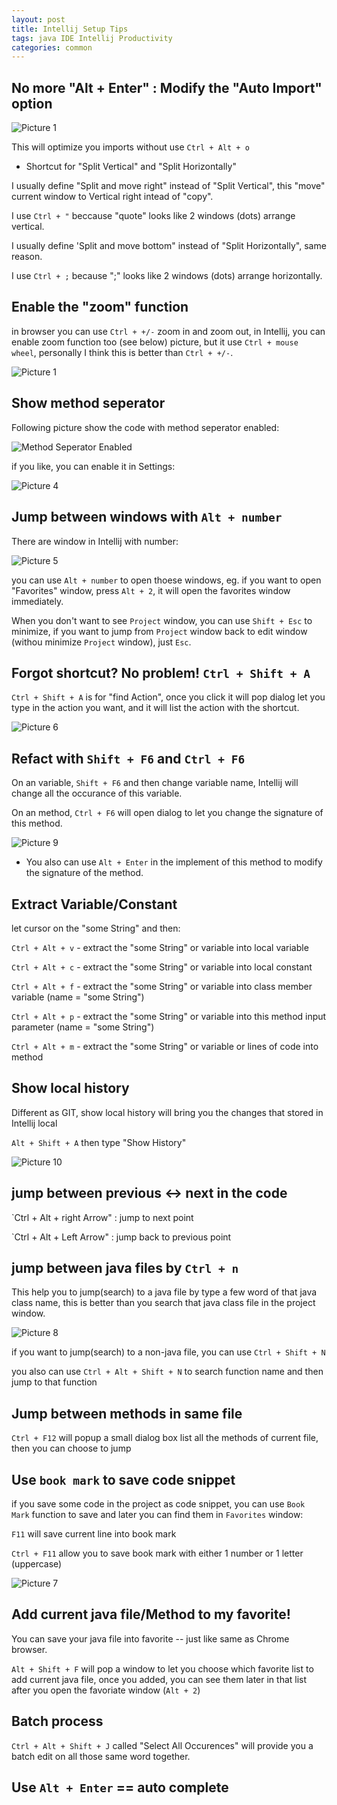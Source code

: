 ```yaml
---
layout: post
title: Intellij Setup Tips
tags: java IDE Intellij Productivity 
categories: common
---
```



## No more "Alt + Enter" : Modify the "Auto Import" option

![Picture 1](../images/intellij-tips-1.PNG)

This will optimize you imports without use `Ctrl + Alt + o`

* Shortcut for "Split Vertical" and "Split Horizontally"

I usually define "Split and move right" instead of "Split Vertical", this "move" current window to Vertical right intead of "copy".

I use `Ctrl + "` beccause "quote" looks like 2 windows (dots) arrange vertical.

I usually define 'Split and move bottom" instead of "Split Horizontally", same reason.

I use `Ctrl + ;` because ";" looks like 2 windows (dots) arrange horizontally.

## Enable the "zoom" function

in browser you can use `Ctrl + +/-` zoom in and zoom out, in Intellij, you can enable zoom function too (see below) picture, but it use `Ctrl + mouse wheel`, personally I think this is better than `Ctrl + +/-`.

![Picture 1](../images/intellij-tips-2.PNG)

## Show method seperator

Following picture show the code with method seperator enabled: 

![Method Seperator Enabled](../images/intellij-tips-4.PNG)

if you like, you can enable it in Settings:

![Picture 4](../images/intellij-tips-3.PNG)

## Jump between windows with `Alt + number`

There are window in Intellij with number:

![Picture 5](../images/intellij-tips-5.PNG)

you can use `Alt + number` to open thoese windows, eg. if you want to open "Favorites" window, press `Alt + 2`, it will open the favorites window immediately.

When you don't want to see `Project` window, you can use `Shift + Esc` to minimize, if you want to jump from `Project` window back to edit window (withou minimize `Project` window), just `Esc`.

## Forgot shortcut? No problem! `Ctrl + Shift + A`

`Ctrl + Shift + A` is for "find Action", once you click it will pop dialog let you type in the action you want, and it will list the action with the shortcut.

![Picture 6](../images/intellij-tips-6.PNG)

## Refact with `Shift + F6` and `Ctrl + F6`

On an variable, `Shift + F6` and then change variable name, Intellij will change all the occurance of this variable.

On an method, `Ctrl + F6` will open dialog to let you change the signature of this method.

![Picture 9](../images/intellij-tips-9.PNG)

* You also can use `Alt + Enter` in the implement of this method to modify the signature of the method.

## Extract Variable/Constant

let cursor on the "some String" and then:

`Ctrl + Alt + v` - extract the "some String" or variable into local variable

`Ctrl + Alt + c` - extract the "some String" or variable into local constant

`Ctrl + Alt + f` - extract the "some String" or variable into class member variable (name = "some String")

`Ctrl + Alt + p` - extract the "some String" or variable into this method input parameter (name = "some String")

`Ctrl + Alt + m` - extract the "some String" or variable or lines of code into method

## Show local history

Different as GIT, show local history will bring you the changes that stored in Intellij local

`Alt + Shift + A` then type "Show History"

![Picture 10](../images/intellij-tips-1S.PNG)

## jump between previous <-> next in the code

`Ctrl + Alt + right Arrow" : jump to next point

`Ctrl + Alt + Left Arrow" : jump back to previous point

## jump between java files by `Ctrl + n`

This help you to jump(search) to a java file by type a few word of that java class name, this is better than you search that java class file in the project window.

![Picture 8](../images/intellij-tips-8.PNG)

if you want to jump(search) to a non-java file, you can use `Ctrl + Shift + N`

you also can use `Ctrl + Alt + Shift + N` to search function name and then jump to that function

## Jump between methods in same file 

`Ctrl + F12` will popup a small dialog box list all the methods of current file, then you can choose to jump

## Use `book mark` to save code snippet

if you save some code in the project as code snippet, you can use `Book Mark` function to save and later you can find them in `Favorites` window:

`F11` will save current line into book mark

`Ctrl + F11` allow you to save book mark with either 1 number or 1 letter (uppercase)

![Picture 7](../images/intellij-tips-7.jpeg)

## Add current java file/Method to my favorite!

You can save your java file into favorite -- just like same as Chrome browser.

`Alt + Shift + F` will pop a window to let you choose which favorite list to add current java file, once you added, you can see them later in that list after you open the favoriate window (`Alt + 2`)

## Batch process

`Ctrl + Alt + Shift + J` called "Select All Occurences" will provide you a batch edit on all those same word together.

## Use `Alt + Enter` == auto complete
